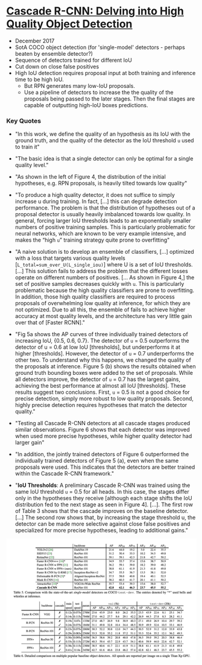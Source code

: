 # [Cascade R-CNN: Delving into High Quality Object Detection](https://arxiv.org/abs/1712.00726)

- December 2017
- SotA COCO object detection (for 'single-model' detectors - perhaps beaten by ensemble detector?)
- Sequence of detectors trained for different IoU
- Cut down on close false positives
- High IoU detection requires proposal input at both training and inference time to be high IoU. 
    - But RPN generates many low-IoU proposals. 
    - Use a pipeline of detectors to increase the the quality of the proposals being passed to the later stages. Then the final stages are capable of outputting high-IoU boxes predictions.  

### Key Quotes
- "In this work, we define the quality of an hypothesis as its IoU with the ground truth, and the quality of the detector as the IoU threshold `u` used to train it"


- "The basic idea is that a single detector can only be optimal for a single quality level."


- "As shown in the left of Figure 4, the distribution of the initial hypotheses, e.g. RPN proposals, is heavily tilted towards low quality"


- "To produce a high quality detector, it does not suffice to simply increase u during training. In fact, [...] this can degrade detection performance. The problem is that the distribution of hypotheses out of a proposal detector is usually heavily imbalanced towards low quality. In general, forcing larger IoU thresholds leads to an exponentially smaller numbers of positive training samples. This is particularly problematic for neural networks, which are known to be very example intensive, and makes the “high `u`” training strategy quite prone to overfitting"


- "A naive solution is to develop an ensemble of classifiers, [...] optimized with a loss that targets various quality levels [`L_total=sum_over_U(L_single_iou)`] where U is a set of IoU thresholds. [...] This solution fails to address the problem that the different losses operate on different numbers of positives. [... As shown in Figure 4,] the set of positive samples decreases quickly with `u`. This is particularly problematic because the high quality classifiers are prone to overfitting. In addition, those high quality classifiers are required to process proposals of overwhelming low quality at inference, for which they are not optimized. Due to all this, the ensemble of fails to achieve higher accuracy at most quality levels, and the architecture has very little gain over that of [Faster RCNN]."


- "Fig 5a shows the AP curves of three individually trained detectors of increasing IoU, {0.5, 0.6, 0.7}. The detector of `u` = 0.5 outperforms the detector of u = 0.6 at low IoU [thresholds], but underperforms it at higher [thresholds]. However, the detector of `u` = 0.7 underperforms the other two. To understand why this happens, we changed the quality of the proposals at inference.  Figure 5 (b) shows the results obtained when ground truth bounding boxes were added to the set of proposals. While all detectors improve, the detector of `u` = 0.7 has the largest gains, achieving the best performance at almost all IoU [thresholds]. These results suggest two conclusions. First, `u` = 0.5 is not a good choice for precise detection, simply more robust to low quality proposals. Second, highly precise detection requires hypotheses that match the detector quality."


- "Testing all Cascade R-CNN detectors at all cascade stages produced similar observations. Figure 6 shows that each detector was improved when used more precise hypotheses, while higher quality detector had larger gain"


- "In addition, the jointly trained detectors of Figure 6 outperformed the individually trained detectors of Figure 5 (a), even when the same proposals were used. This indicates that the detectors are better trained within the Cascade R-CNN framework."


- "**IoU Thresholds**: A preliminary Cascade R-CNN was trained using the same IoU threshold `u` = 0.5 for all heads. In this case, the stages differ only in the hypotheses they receive [although each stage shifts the IoU distribution fed to the next stage as seen in Figure 4]. [...]. The first row of Table 3 shows that the cascade improves on the baseline detector. [...] The second row shows that, by increasing the stage threshold u, the detector can be made more selective against close false positives and specialized for more precise hypotheses, leading to additional gains."


![Results and Comparison with other SotA models](images/cascade_rcnn_results.png)